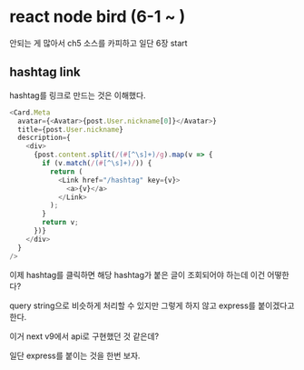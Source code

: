 # react node bird (6-1 ~ )

안되는 게 많아서 ch5 소스를 카피하고 일단 6장 start

## hashtag link

hashtag를 링크로 만드는 것은 이해했다.

```js
<Card.Meta
  avatar={<Avatar>{post.User.nickname[0]}</Avatar>}
  title={post.User.nickname}
  description={
    <div>
      {post.content.split(/(#[^\s]+)/g).map(v => {
        if (v.match(/(#[^\s]+)/)) {
          return (
            <Link href="/hashtag" key={v}>
              <a>{v}</a>
            </Link>
          );
        }
        return v;
      })}
    </div>
  }
/>
```

이제 hashtag를 클릭하면 해당 hashtag가 붙은 글이 조회되어야 하는데 이건 어떻한다?

query string으로 비슷하게 처리할 수 있지만 그렇게 하지 않고 express를 붙이겠다고 한다.

이거 next v9에서 api로 구현했던 것 같은데?

일단 express를 붙이는 것을 한번 보자.
